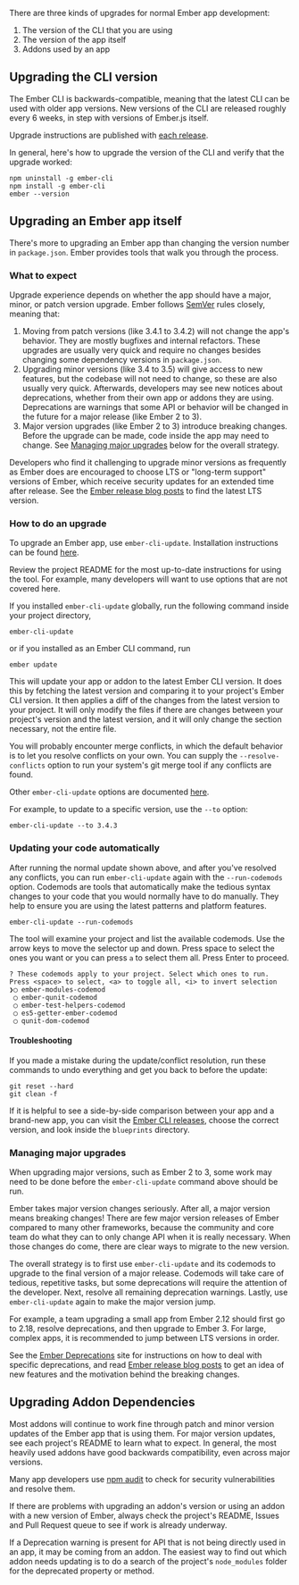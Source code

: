 There are three kinds of upgrades for normal Ember app development:

1. The version of the CLI that you are using
2. The version of the app itself
3. Addons used by an app

## Upgrading the CLI version

The Ember CLI is backwards-compatible, meaning that the latest CLI can be used with older app versions. New versions of the CLI are released roughly every 6 weeks, in step with versions of Ember.js itself.

Upgrade instructions are published with [each release](https://github.com/ember-cli/ember-cli/releases).

In general, here's how to upgrade the version of the CLI and verify that the upgrade worked:

```shell
npm uninstall -g ember-cli
npm install -g ember-cli
ember --version
```

## Upgrading an Ember app itself

There's more to upgrading an Ember app than changing the version number in `package.json`. Ember provides tools that walk you through the process.

### What to expect

Upgrade experience depends on whether the app should have a major, minor, or patch version upgrade. Ember follows [SemVer](https://semver.org/) rules closely, meaning that:

1. Moving from patch versions (like 3.4.1 to 3.4.2) will not change the app's behavior. They are mostly bugfixes and internal refactors. These upgrades are usually very quick and require no changes besides changing some dependency versions in `package.json`.
2. Upgrading minor versions (like 3.4 to 3.5) will give access to new features, but the codebase will not need to change, so these are also usually very quick. Afterwards, developers may see new notices about deprecations, whether from their own app or addons they are using. Deprecations are warnings that some API or behavior will be changed in the future for a major release (like Ember 2 to 3).
2. Major version upgrades (like Ember 2 to 3) introduce breaking changes. Before the upgrade can be made, code inside the app may need to change. See [Managing major upgrades](#managingmajorupgrades) below for the overall strategy.

Developers who find it challenging to upgrade minor versions as frequently as Ember does are encouraged to choose LTS or "long-term support" versions of Ember, which receive security updates for an extended time after release.
See the [Ember release blog posts](https://www.emberjs.com/blog/tags/releases.html) to find the latest LTS version.

### How to do an upgrade

To upgrade an Ember app, use `ember-cli-update`. Installation instructions can be found [here](https://github.com/ember-cli/ember-cli-update#installation).

Review the project README for the most up-to-date instructions for using the tool. For example, many developers will want to use options that are not covered here.

If you installed `ember-cli-update` globally, run the following command inside your project directory,

```shell
ember-cli-update
```

or if you installed as an Ember CLI command, run

```shell
ember update
```

This will update your app or addon to the latest Ember CLI version. It does this by fetching the latest version and comparing it to your project's Ember CLI version. It then applies a diff of the changes from the latest version to your project. It will only modify the files if there are changes between your project's version and the latest version, and it will only change the section necessary, not the entire file.

You will probably encounter merge conflicts, in which the default behavior is to let you resolve conflicts on your own. You can supply the `--resolve-conflicts` option to run your system's git merge tool if any conflicts are found.

Other `ember-cli-update` options are documented [here](https://github.com/ember-cli/ember-cli-update#options).

For example, to update to a specific version, use the `--to` option:
```shell
ember-cli-update --to 3.4.3
```

### Updating your code automatically

After running the normal update shown above, and after you've resolved any conflicts,
you can run `ember-cli-update` again with the `--run-codemods` option.
Codemods are tools that automatically make the tedious syntax changes to your code that
you would normally have to do manually.
They help to ensure you are using the latest patterns and platform features.

```shell
ember-cli-update --run-codemods
```
The tool will examine your project and list the available codemods.
Use the arrow keys to move the selector up and down. Press space to select the ones you want
or you can press `a` to select them all. Press Enter to proceed.

```shell
? These codemods apply to your project. Select which ones to run.
Press <space> to select, <a> to toggle all, <i> to invert selection
❯◯ ember-modules-codemod
 ◯ ember-qunit-codemod
 ◯ ember-test-helpers-codemod
 ◯ es5-getter-ember-codemod
 ◯ qunit-dom-codemod
```


#### Troubleshooting
If you made a mistake during the update/conflict resolution, run these commands to undo everything and get you back to before the update:

```shell
git reset --hard
git clean -f
```

If it is helpful to see a side-by-side comparison between your app and a brand-new app, you can visit the [Ember CLI releases](https://github.com/ember-cli/ember-cli/releases), choose the correct version, and look inside the `blueprints` directory.

### Managing major upgrades

When upgrading major versions, such as Ember 2 to 3, some work may need to be done before the `ember-cli-update` command above should be run.

Ember takes major version changes seriously. After all, a major version means breaking changes! There are few major version releases of Ember compared to many other frameworks, because the community and core team do what they can to only change API when it is really necessary. When those changes do come, there are clear ways to migrate to the new version.

The overall strategy is to first use `ember-cli-update` and its codemods to upgrade to the final version of a major release. Codemods will take care of tedious, repetitive tasks, but some deprecations will require the attention of the developer. Next, resolve all remaining deprecation warnings. Lastly, use `ember-cli-update` again to make the major version jump.

For example, a team upgrading a small app from Ember 2.12 should first go to 2.18, resolve deprecations, and then upgrade to Ember 3. For large, complex apps, it is recommended to jump between LTS versions in order.

See the [Ember Deprecations](https://www.emberjs.com/deprecations/) site for instructions on how to deal with specific deprecations, and read [Ember release blog posts](https://www.emberjs.com/blog/tags/releases.html) to get an idea of new features and the motivation behind the breaking changes.

## Upgrading Addon Dependencies

Most addons will continue to work fine through patch and minor version updates of the Ember app that is using them. For major version updates, see each project's README to learn what to expect. In general, the most heavily used addons have good backwards compatibility, even across major versions.

Many app developers use [npm audit](https://docs.npmjs.com/auditing-package-dependencies-for-security-vulnerabilities) to check for security vulnerabilities and resolve them.

If there are problems with upgrading an addon's version or using an addon with a new version of Ember, always check the project's README, Issues and Pull Request queue to see if work is already underway.

If a Deprecation warning is present for API that is not being directly used in an app, it may be coming from an addon. The easiest way to find out which addon needs updating is to do a search of the project's `node_modules` folder for the deprecated property or method.
